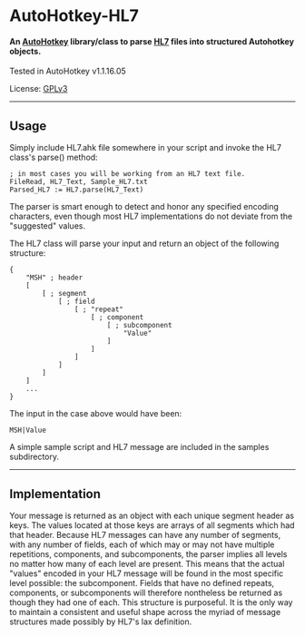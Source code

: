 # AutoHotkey-HL7

#### An [AutoHotkey](http://ahkscript.org/) library/class to parse [HL7](http://en.wikipedia.org/wiki/Health_Level_7) files into structured Autohotkey objects.

Tested in AutoHotkey v1.1.16.05

License: [GPLv3](http://www.gnu.org/copyleft/gpl.html)

- - -

## Usage

Simply include HL7.ahk file somewhere in your script and invoke the HL7 class's parse() method:

````
; in most cases you will be working from an HL7 text file.
FileRead, HL7_Text, Sample_HL7.txt
Parsed_HL7 := HL7.parse(HL7_Text)
````
The parser is smart enough to detect and honor any specified encoding characters, even though most HL7 implementations do not deviate from the "suggested" values.

The HL7 class will parse your input and return an object of the following structure:

````
{
	"MSH" ; header
	[
		[ ; segment
			[ ; field
				[ ; "repeat"
					[ ; component
						[ ; subcomponent
							"Value"
						]
					]
				]
			]
		]
	]
	...
}
````

The input in the case above would have been:

````
MSH|Value
````

A simple sample script and HL7 message are included in the samples subdirectory.

- - -

## Implementation

Your message is returned as an object with each unique segment header as keys.  The values located at those keys are arrays of all segments which had that header.
Because HL7 messages can have any number of segments, with any number of fields, each of which may or may not have multiple repetitions, components, and subcomponents, the parser implies all levels no matter how many of each level are present.
This means that the actual "values" encoded in your HL7 message will be found in the most specific level possible: the subcomponent.
Fields that have no defined repeats, components, or subcomponents will therefore nontheless be returned as though they had one of each.
This structure is purposeful.  It is the only way to maintain a consistent and useful shape across the myriad of message structures made possibly by HL7's lax definition.